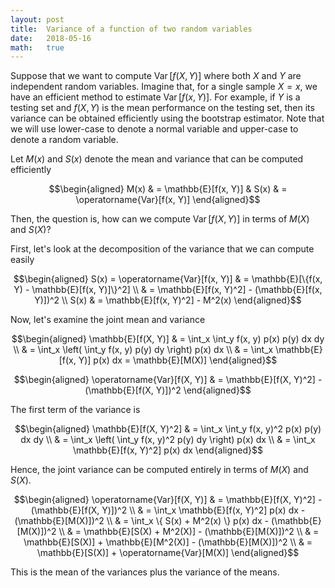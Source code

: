 ```yaml
---
layout: post
title:  Variance of a function of two random variables
date:   2018-05-16
math:   true
---
```


Suppose that we want to compute $\operatorname{Var}[f(X, Y)]$ where both $X$ and $Y$ are independent random variables.
Imagine that, for a single sample $X = x$, we have an efficient method to estimate $\operatorname{Var}[f(x, Y)]$.
For example, if $Y$ is a testing set and $f(X, Y)$ is the mean performance on the testing set, then its variance can be obtained efficiently using the bootstrap estimator.
Note that we will use lower-case to denote a normal variable and upper-case to denote a random variable.

Let $M(x)$ and $S(x)$ denote the mean and variance that can be computed efficiently

$$\begin{aligned}
M(x) & = \mathbb{E}[f(x, Y)] & 
S(x) & = \operatorname{Var}[f(x, Y)]
\end{aligned}$$

Then, the question is, how can we compute $\operatorname{Var}[f(X, Y)]$ in terms of $M(X)$ and $S(X)$?

First, let's look at the decomposition of the variance that we can compute easily

$$\begin{aligned}
S(x) = \operatorname{Var}[f(x, Y)] & = \mathbb{E}[\{f(x, Y) - \mathbb{E}[f(x, Y)]\}^2] \\
& = \mathbb{E}[f(x, Y)^2] - (\mathbb{E}[f(x, Y)])^2 \\
S(x) & = \mathbb{E}[f(x, Y)^2] - M^2(x)
\end{aligned}$$

Now, let's examine the joint mean and variance

$$\begin{aligned}
\mathbb{E}[f(X, Y)] & = \int_x \int_y f(x, y) p(x) p(y) dx dy \\
& = \int_x \left( \int_y f(x, y) p(y) dy \right) p(x) dx \\
& = \int_x \mathbb{E}[f(x, Y)] p(x) dx = \mathbb{E}[M(X)]
\end{aligned}$$

$$\begin{aligned}
\operatorname{Var}[f(X, Y)] & = \mathbb{E}[f(X, Y)^2] - (\mathbb{E}[f(X, Y)])^2
\end{aligned}$$

The first term of the variance is

$$\begin{aligned}
\mathbb{E}[f(X, Y)^2] & = \int_x \int_y f(x, y)^2 p(x) p(y) dx dy \\
& = \int_x \left( \int_y f(x, y)^2 p(y) dy \right) p(x) dx \\
& = \int_x \mathbb{E}[f(x, Y)^2] p(x) dx
\end{aligned}$$

Hence, the joint variance can be computed entirely in terms of $M(X)$ and $S(X)$.

$$\begin{aligned}
\operatorname{Var}[f(X, Y)]
& = \mathbb{E}[f(X, Y)^2] - (\mathbb{E}[f(X, Y)])^2 \\
& = \int_x \mathbb{E}[f(x, Y)^2] p(x) dx - (\mathbb{E}[M(X)])^2 \\
& = \int_x \{ S(x) + M^2(x) \} p(x) dx - (\mathbb{E}[M(X)])^2 \\
& = \mathbb{E}[S(X) + M^2(X)] - (\mathbb{E}[M(X)])^2 \\
& = \mathbb{E}[S(X)] + \mathbb{E}[M^2(X)] - (\mathbb{E}[M(X)])^2 \\
& = \mathbb{E}[S(X)] + \operatorname{Var}[M(X)]
\end{aligned}$$

This is the mean of the variances plus the variance of the means.
